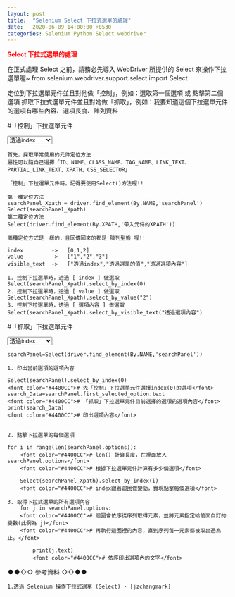 ```yaml
---
layout: post
title:  "Selenium Select 下拉式選單的處理"
date:   2020-06-09 14:00:00 +0530
categories: Selenium Python Select webdriver
---
```


<font color="#FF0000" style="font-weight:bold;">Select 下拉式選單的處理</font>


在正式處理 Select 之前，請務必先導入 WebDriver 所提供的 Select 來操作下拉選單喔~
from selenium.webdriver.support.select import Select

定位到下拉選單元件並且對他做「控制」，例如：選取第一個選項 或 點擊第二個選項
抓取下拉式選單元件並且對她做「抓取」，例如：我要知道這個下拉選單元件的選項有哪些內容、選項長度、陣列資料


#「控制」下拉選單元件

<select name = "searchPanel">
    <option value = "1" title="index">透過index</option>
    <option value = "2" title="value">透過選單的值</option>
    <option value = "3" title="visible_text" >透過選項內容</option>
</select>

    首先，採取平常使用的元件定位方法
    屬性可以隨自己選擇「ID、NAME、CLASS_NAME、TAG_NAME、LINK_TEXT、PARTIAL_LINK_TEXT、XPATH、CSS_SELECTOR」

    「控制」下拉選單元件時，記得要使用Select()方法喔!!
    
    第一種定位方法
    searchPanel_Xpath = driver.find_element(By.NAME,'searchPanel')
    Select(searchPanel_Xpath)
    第二種定位方法
    Select(driver.find_element(By.XPATH,'帶入元件的XPATH'))
    
    兩種定位方式是一樣的，且回傳回來的都是 陣列型態 喔!!

    index         ->   [0,1,2]
    value         ->   ["1","2","3"]
    visible_text  ->   ["透過index","透過選單的值","透過選項內容"]
    
    1. 控制下拉選單時，透過 [ index ] 做選取
    Select(searchPanel_Xpath).select_by_index(0)
    2. 控制下拉選單時，透過 [ value ] 做選取
    Select(searchPanel_Xpath).select_by_value("2")  
    3. 控制下拉選單時，透過 [ 選項內容 ] 做選取
    Select(searchPanel_Xpath).select_by_visible_text("透過選項內容")




#「抓取」下拉選單元件

<select name = "searchPanel">
    <option value = "1" title="index">透過index</option>
    <option value = "2" title="value">透過選單的值</option>
    <option value = "3" title="visible_text" >透過選項內容</option>
</select>

    searchPanel=Select(driver.find_element(By.NAME,'searchPanel'))

    1. 印出當前選項的選項內容

    Select(searchPanel).select_by_index(0)
    <font color="#4400CC"># 先「控制」下拉選單元件選擇index(0)的選項</font>
    search_Data=searchPanel.first_selected_option.text
    <font color="#4400CC"># 「抓取」下拉選單元件目前選擇的選項的選項內容</font>
    print(search_Data)
    <font color="#4400CC"># 印出選項內容</font>
    

    2. 點擊下拉選單的每個選項
    
    for i in range(len(searchPanel.options)):
        <font color="#4400CC"># len() 計算長度，在裡面放入searchPanel.options</font>
        <font color="#4400CC"># 根據下拉選單元件計算有多少個選項</font>
        
        Select(searchPanel_Xpath).select_by_index(i)
        <font color="#4400CC"># index跟著迴圈做變動，實現點擊每個選項</font>
        
    3. 取得下拉式選單的所有選項內容
        for j in searchPanel.options:
        <font color="#4400CC"># 迴圈會依序從序列取得元素，並將元素指定給前面自訂的變數(此例為 j)</font>
        <font color="#4400CC"># 再執行迴圈裡的內容，直到序列每一元素都被取出過為止。</font>

            print(j.text)
            <font color="#4400CC"># 依序印出選項內的文字</font>    



<p></p>


<p></p>




<p></p>
<p></p>



<p>◆◆◇◇ 參考資料 ◇◇◆◆</p>

```
1.透過 Selenium 操作下拉式選單 (Select) - [jzchangmark]

```
[jzchangmark]: https://jzchangmark.wordpress.com/2015/03/05/%E9%80%8F%E9%81%8E-selenium-%E6%93%8D%E4%BD%9C%E4%B8%8B%E6%8B%89%E5%BC%8F%E9%81%B8%E5%96%AE-select/
<p></p>
